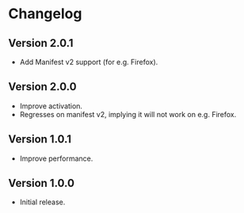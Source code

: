 # Changelog

## Version 2.0.1

- Add Manifest v2 support (for e.g. Firefox).

## Version 2.0.0

- Improve activation.
- Regresses on manifest v2, implying it will not work on e.g. Firefox.

## Version 1.0.1

- Improve performance.

## Version 1.0.0

- Initial release.
